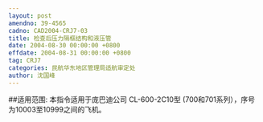 ```yaml
---
layout: post
amendno: 39-4565
cadno: CAD2004-CRJ7-03
title: 检查后压力隔框结构和液压管
date: 2004-08-30 00:00:00 +0800
effdate: 2004-08-31 00:00:00 +0800
tag: CRJ7
categories: 民航华东地区管理局适航审定处
author: 沈国峰
---
```


##适用范围:
本指令适用于庞巴迪公司 CL-600-2C10型 (700和701系列），序号为10003至10999之间的飞机。

